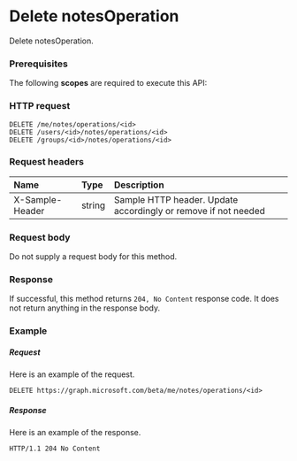 # Delete notesOperation

Delete notesOperation.
### Prerequisites
The following **scopes** are required to execute this API: 
### HTTP request
<!-- { "blockType": "ignored" } -->
```http
DELETE /me/notes/operations/<id>
DELETE /users/<id>/notes/operations/<id>
DELETE /groups/<id>/notes/operations/<id>

```
### Request headers
| Name       | Type | Description|
|:---------------|:--------|:----------|
| X-Sample-Header  | string  | Sample HTTP header. Update accordingly or remove if not needed|

### Request body
Do not supply a request body for this method.


### Response
If successful, this method returns `204, No Content` response code. It does not return anything in the response body.

### Example
##### Request
Here is an example of the request.
<!-- {
  "blockType": "request",
  "name": "delete_notesoperation"
}-->
```http
DELETE https://graph.microsoft.com/beta/me/notes/operations/<id>
```
##### Response
Here is an example of the response. 
<!-- {
  "blockType": "response",
  "truncated": true
} -->
```http
HTTP/1.1 204 No Content
```

<!-- uuid: 8fcb5dbc-d5aa-4681-8e31-b001d5168d79
2015-10-25 14:57:30 UTC -->
<!-- {
  "type": "#page.annotation",
  "description": "Delete notesOperation",
  "keywords": "",
  "section": "documentation",
  "tocPath": ""
}-->